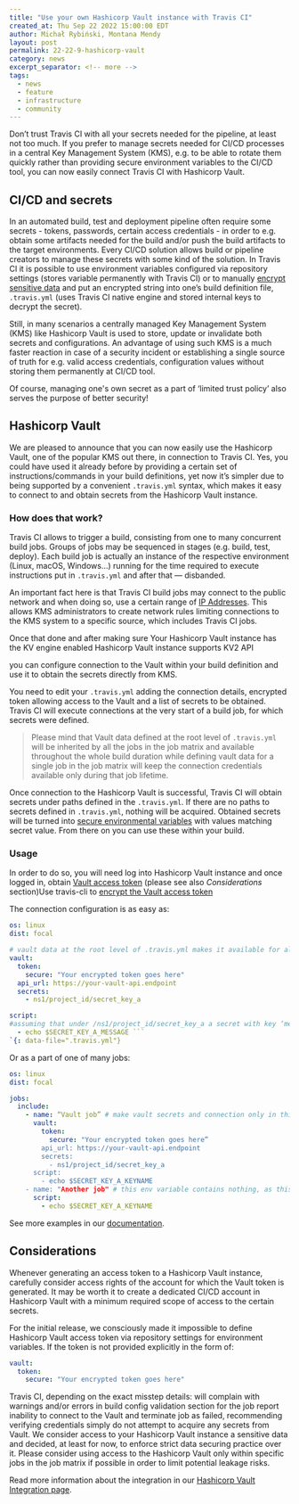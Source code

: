 ```yaml
---
title: "Use your own Hashicorp Vault instance with Travis CI"
created_at: Thu Sep 22 2022 15:00:00 EDT
author: Michał Rybiński, Montana Mendy
layout: post
permalink: 22-22-9-hashicorp-vault
category: news
excerpt_separator: <!-- more --> 
tags:
  - news
  - feature
  - infrastructure
  - community
---
```



<!-- more --> 

Don’t trust Travis CI with all your secrets needed for the pipeline, at least not too much. If you prefer to manage secrets needed for CI/CD processes in a central Key Management System (KMS), e.g. to be able to rotate them quickly rather than providing secure environment variables to the CI/CD tool, you can now easily connect Travis CI with Hashicorp Vault.

## CI/CD and secrets

In an automated build, test and deployment pipeline often require some secrets - tokens, passwords, certain access credentials - in order to e.g. obtain some artifacts needed for the build and/or push the build artifacts to the target environments. Every CI/CD solution allows build or pipeline creators to manage these secrets with some kind of the solution. In Travis CI it is possible to use environment variables configured via repository settings (stores variable permanently with Travis CI) or to manually [encrypt sensitive data](https://docs.travis-ci.com/user/encryption-keys/) and put an encrypted string into one’s build definition file, `.travis.yml` (uses Travis CI native engine and stored internal keys to decrypt the secret).

Still, in many scenarios a centrally managed Key Management System (KMS) like Hashicorp Vault is used to store, update or invalidate both secrets and configurations. An advantage of using such KMS is a much faster reaction in case of a security incident or establishing a single source of truth for e.g. valid access credentials, configuration values without storing them permanently at CI/CD tool.

Of course, managing one's own secret as a part of ‘limited trust policy’ also serves the purpose of better security!

## Hashicorp Vault

We are pleased to announce that you can now easily use the Hashicorp Vault, one of the popular KMS out there, in connection to Travis CI. Yes, you could have used it already before by providing a certain set of instructions/commands in your build definitions, yet now it’s simpler due to being supported by a convenient `.travis.yml` syntax, which makes it easy to connect to and obtain secrets from the Hashicorp Vault instance.

### How does that work?

Travis CI allows to trigger a build, consisting from one to many concurrent build jobs. Groups of jobs may be sequenced in stages (e.g. build, test, deploy). Each build job is actually an instance of the respective environment (Linux, macOS, Windows…) running for the time required to execute instructions put in `.travis.yml` and after that — disbanded.

An important fact here is that Travis CI build jobs may connect to the public network and when doing so, use a certain range of [IP Addresses](https://docs.travis-ci.com/user/ip-addresses/). This allows KMS administrators to create network rules limiting connections to the KMS system to a specific source, which includes Travis CI jobs.

Once that done and after making sure
Your Hashicorp Vault instance has the KV engine enabled
Hashicorp Vault instance supports KV2 API

you can configure connection to the Vault within your build definition and use it to obtain the secrets directly from KMS.

You need to edit your `.travis.yml` adding the connection details, encrypted token allowing access to the Vault and a list of secrets to be obtained. Travis CI will execute connections at the very start of a build job, for which secrets were defined. 

> Please mind that Vault data defined at the root level  of `.travis.yml` will be inherited by all the jobs in the job matrix and available throughout the whole build duration while defining vault data for a single job in the job matrix will keep the connection credentials available only during that job lifetime.

Once connection to the Hashicorp Vault is successful, Travis CI will obtain secrets under paths defined in the `.travis.yml`. If there are no paths to secrets defined in `.travis.yml`, nothing will be acquired. Obtained secrets will be turned into [secure environmental variables](https://docs.travis-ci.com/user/best-practices-security/#steps-travis-ci-takes-to-secure-your-data) with values matching secret value.  From there on you can use these within your build.


### Usage

In order to do so, you will need log into Hashicorp Vault instance and once logged in, obtain [Vault access token](https://www.vaultproject.io/docs/concepts/auth#tokens) (please see also *Considerations* section)Use travis-cli to [encrypt the Vault access token](https://docs.travis-ci.com/user/encryption-keys/#usage)

The connection configuration is as easy as:

```yml
os: linux
dist: focal

# vault data at the root level of .travis.yml makes it available for all jobs in the build
vault:
  token: 
    secure: "Your encrypted token goes here"
  api_url: https://your-vault-api.endpoint
  secrets:
    - ns1/project_id/secret_key_a 

script:
#assuming that under /ns1/project_id/secret_key_a a secret with key ‘message’ is present
  - echo $SECRET_KEY_A_MESSAGE ```
`{: data-file=".travis.yml"}
```

Or as a part of one of many jobs:

```yml
os: linux
dist: focal

jobs:
  include:
    - name: “Vault job” # make vault secrets and connection only in this job
      vault:
        token: 
          secure: "Your encrypted token goes here”
        api_url: https://your-vault-api.endpoint
        secrets:
          - ns1/project_id/secret_key_a
      script:
        - echo $SECRET_KEY_A_KEYNAME
    - name: "Another job" # this env variable contains nothing, as this job doesn't connect to Vault
      script: 
        - echo $SECRET_KEY_A_KEYNAME

```

See more examples in our [documentation](https://docs.travis-ci.com/user/hashicorp-vault-integration).

## Considerations

Whenever generating an access token to a Hashicorp Vault instance, carefully consider access rights of the account for which the Vault token is generated. It may be worth it to create a dedicated CI/CD account in Hashicorp Vault with a minimum required scope of access to the certain secrets.

For the initial release, we consciously made it impossible to define Hashicorp Vault access token via repository settings for environment variables. If the token is not provided explicitly in the form of:

```yml
vault:
  token: 
    secure: "Your encrypted token goes here"
```

Travis CI, depending on the exact misstep details: will complain with warnings and/or errors in build config validation section for the job report inability to connect to the Vault and terminate job as failed, recommending verifying credentials simply do not attempt to acquire any secrets from Vault.  We consider access to your Hashicorp Vault instance a sensitive data and decided, at least for now, to enforce strict data securing practice over it. Please consider using access to the Hashicorp Vault only within specific jobs in the job matrix if possible in order to limit potential leakage risks.

Read more information about the integration in our [Hashicorp Vault Integration page](https://docs.travis-ci.com/user/hashicorp-vault-integration).
